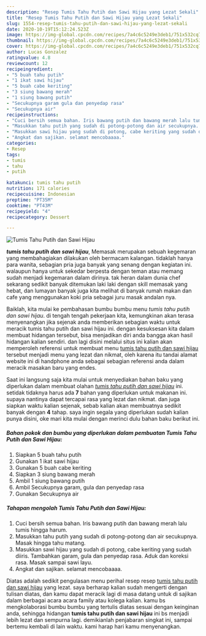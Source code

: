 ```yaml
---
description: "Resep Tumis Tahu Putih dan Sawi Hijau yang Lezat Sekali"
title: "Resep Tumis Tahu Putih dan Sawi Hijau yang Lezat Sekali"
slug: 1554-resep-tumis-tahu-putih-dan-sawi-hijau-yang-lezat-sekali
date: 2020-10-19T15:12:24.523Z
image: https://img-global.cpcdn.com/recipes/7a4c6c5249e3deb1/751x532cq70/tumis-tahu-putih-dan-sawi-hijau-foto-resep-utama.jpg
thumbnail: https://img-global.cpcdn.com/recipes/7a4c6c5249e3deb1/751x532cq70/tumis-tahu-putih-dan-sawi-hijau-foto-resep-utama.jpg
cover: https://img-global.cpcdn.com/recipes/7a4c6c5249e3deb1/751x532cq70/tumis-tahu-putih-dan-sawi-hijau-foto-resep-utama.jpg
author: Lucas Gonzalez
ratingvalue: 4.8
reviewcount: 12
recipeingredient:
- "5 buah tahu putih"
- "1 ikat sawi hijau"
- "5 buah cabe keriting"
- "3 siung bawang merah"
- "1 siung bawang putih"
- "Secukupnya garam gula dan penyedap rasa"
- "Secukupnya air"
recipeinstructions:
- "Cuci bersih semua bahan. Iris bawang putih dan bawang merah lalu tumis hingga harum."
- "Masukkan tahu putih yang sudah di potong-potong dan air secukupnya. Masak hingga tahu matang."
- "Masukkan sawi hijau yang sudah di potong, cabe keriting yang sudah diiris. Tambahkan garam, gula dan penyedap rasa. Aduk dan koreksi rasa. Masak sampai sawi layu."
- "Angkat dan sajikan. selamat mencobaaaa."
categories:
- Resep
tags:
- tumis
- tahu
- putih

katakunci: tumis tahu putih 
nutrition: 171 calories
recipecuisine: Indonesian
preptime: "PT35M"
cooktime: "PT43M"
recipeyield: "4"
recipecategory: Dessert

---
```



![Tumis Tahu Putih dan Sawi Hijau](https://img-global.cpcdn.com/recipes/7a4c6c5249e3deb1/751x532cq70/tumis-tahu-putih-dan-sawi-hijau-foto-resep-utama.jpg)

<b><i>tumis tahu putih dan sawi hijau</i></b>, Memasak merupakan sebuah kegemaran yang membahagiakan dilakukan oleh bermacam kalangan. tidaklah hanya para wanita, sebagian pria juga banyak yang senang dengan kegiatan ini. walaupun hanya untuk sekedar berpesta dengan teman atau memang sudah menjadi kegemaran dalam dirinya. tak heran dalam dunia chef sekarang sedikit banyak ditemukan laki laki dengan skill memasak yang hebat, dan lumayan banyak juga kita melihat di banyak rumah makan dan cafe yang menggunakan koki pria sebagai juru masak andalan nya.



Baiklah, kita mulai ke pembahasan bumbu bumbu menu <i>tumis tahu putih dan sawi hijau</i>. di tengah tengah pekerjaan kita, kemungkinan akan terasa menyenangkan jika sejenak anda memberikan sebagian waktu untuk meracik tumis tahu putih dan sawi hijau ini. dengan kesuksesan kita dalam membuat hidangan tersebut, bisa menjadikan diri anda bangga akan hasil hidangan kalian sendiri. dan lagi disini melalui situs ini kalian akan memperoleh referensi untuk membuat menu <u>tumis tahu putih dan sawi hijau</u> tersebut menjadi menu yang lezat dan nikmat, oleh karena itu tandai alamat website ini di handphone anda sebagai sebagian referensi anda dalam meracik masakan baru yang endes.


Saat ini langsung saja kita mulai untuk menyediakan bahan baku yang diperlukan dalam membuat olahan <u><i>tumis tahu putih dan sawi hijau</i></u> ini. setidak tidaknya harus ada <b>7</b> bahan yang diperlukan untuk makanan ini. supaya nantinya dapat tercapai rasa yang lezat dan nikmat. dan juga siapkan waktu kalian sejenak, sebab kalian akan membuatnya sedikit banyak dengan <b>4</b> tahap. saya ingin segala yang diperlukan sudah kalian punya disini, oke mari kita mulai dengan merinci dulu bahan baku berikut ini.

<!--inarticleads1-->

##### Bahan pokok dan bumbu yang diperlukan dalam pembuatan Tumis Tahu Putih dan Sawi Hijau:

1. Siapkan 5 buah tahu putih
1. Gunakan 1 ikat sawi hijau
1. Gunakan 5 buah cabe keriting
1. Siapkan 3 siung bawang merah
1. Ambil 1 siung bawang putih
1. Ambil Secukupnya garam, gula dan penyedap rasa
1. Gunakan Secukupnya air




<!--inarticleads2-->

##### Tahapan mengolah Tumis Tahu Putih dan Sawi Hijau:

1. Cuci bersih semua bahan. Iris bawang putih dan bawang merah lalu tumis hingga harum.
1. Masukkan tahu putih yang sudah di potong-potong dan air secukupnya. Masak hingga tahu matang.
1. Masukkan sawi hijau yang sudah di potong, cabe keriting yang sudah diiris. Tambahkan garam, gula dan penyedap rasa. Aduk dan koreksi rasa. Masak sampai sawi layu.
1. Angkat dan sajikan. selamat mencobaaaa.




Diatas adalah sedikit pengulasan menu perihal resep resep <u>tumis tahu putih dan sawi hijau</u> yang lezat. saya berharap kalian sudah mengerti dengan tulisan diatas, dan kamu dapat meracik lagi di masa datang untuk di sajikan dalam berbagai acara acara family atau kolega kalian. kamu bs mengkolaborasi bumbu bumbu yang tertulis diatas sesuai dengan keinginan anda, sehingga hidangan <b>tumis tahu putih dan sawi hijau</b> ini bs menjadi lebih lezat dan sempurna lagi. demikianlah penjabaran singkat ini, sampai bertemu kembali di lain waktu. kami harap hari kamu menyenangkan.
